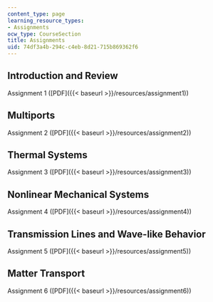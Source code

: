 ```yaml
---
content_type: page
learning_resource_types:
- Assignments
ocw_type: CourseSection
title: Assignments
uid: 74df3a4b-294c-c4eb-8d21-715b869362f6
---
```


Introduction and Review
-----------------------

Assignment 1 ([PDF]({{< baseurl >}}/resources/assignment1))

Multiports
----------

Assignment 2 ([PDF]({{< baseurl >}}/resources/assignment2))

Thermal Systems
---------------

Assignment 3 ([PDF]({{< baseurl >}}/resources/assignment3))

Nonlinear Mechanical Systems
----------------------------

Assignment 4 ([PDF]({{< baseurl >}}/resources/assignment4))

Transmission Lines and Wave-like Behavior
-----------------------------------------

Assignment 5 ([PDF]({{< baseurl >}}/resources/assignment5))

Matter Transport
----------------

Assignment 6 ([PDF]({{< baseurl >}}/resources/assignment6))
